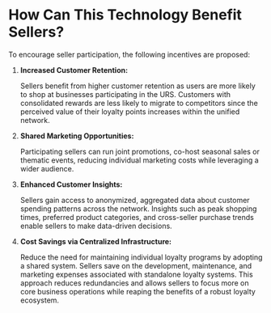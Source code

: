 # How Can This Technology Benefit Sellers?

To encourage seller participation, the following incentives are proposed:

1.  **Increased Customer Retention:** 
    
    Sellers benefit from higher customer retention as users are more likely to shop at businesses participating in the URS. Customers with consolidated rewards are less likely to migrate to competitors since the perceived value of their loyalty points increases within the unified network.
        
2.  **Shared Marketing Opportunities:** 
    
    Participating sellers can run joint promotions, co-host seasonal sales or thematic events, reducing individual marketing costs while leveraging a wider audience.
        
3.  **Enhanced Customer Insights:** 

    Sellers gain access to anonymized, aggregated data about customer spending patterns across the network. Insights such as peak shopping times, preferred product categories, and cross-seller purchase trends enable sellers to make data-driven decisions.
  
4.  **Cost Savings via Centralized Infrastructure:** 

    Reduce the need for maintaining individual loyalty programs by adopting a shared system. Sellers save on the development, maintenance, and marketing expenses associated with standalone loyalty systems. This approach reduces redundancies and allows sellers to focus more on core business operations while reaping the benefits of a robust loyalty ecosystem.
    